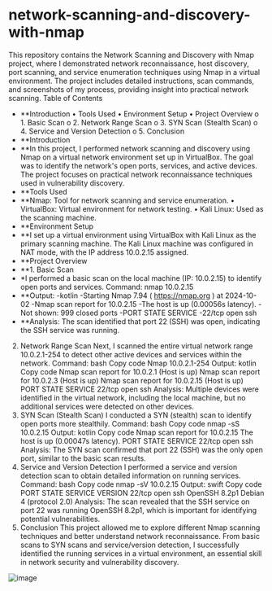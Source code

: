 # network-scanning-and-discovery-with-nmap

This repository contains the Network Scanning and Discovery with Nmap project, where I demonstrated network reconnaissance, host discovery, port scanning, and service enumeration techniques using Nmap in a virtual environment. The project includes detailed instructions, scan commands, and screenshots of my process, providing insight into practical network scanning.
Table of Contents
- **Introduction
•	Tools Used
•	Environment Setup
•	Project Overview
o	1. Basic Scan
o	2. Network Range Scan
o	3. SYN Scan (Stealth Scan)
o	4. Service and Version Detection
o	5. Conclusion
- **Introduction
- **In this project, I performed network scanning and discovery using Nmap on a virtual network environment set up in VirtualBox. The goal was to identify the network's open ports, services, and active devices. The project focuses on practical network reconnaissance techniques used in vulnerability discovery.
- **Tools Used
- **Nmap: Tool for network scanning and service enumeration.
•	VirtualBox: Virtual environment for network testing.
•	Kali Linux: Used as the scanning machine.
- **Environment Setup
- **I set up a virtual environment using VirtualBox with Kali Linux as the primary scanning machine. The Kali Linux machine was configured in NAT mode, with the IP address 10.0.2.15 assigned.
- **Project Overview
- **1. Basic Scan
- *I performed a basic scan on the local machine (IP: 10.0.2.15) to identify open ports and services.
Command:
nmap 10.0.2.15
- **Output:
-kotlin
-Starting Nmap 7.94 ( https://nmap.org ) at 2024-10-02
-Nmap scan report for 10.0.2.15
-The host is up (0.00056s latency).
-Not shown: 999 closed ports
-PORT     STATE  SERVICE
-22/tcp   open   ssh
- **Analysis: The scan identified that port 22 (SSH) was open, indicating the SSH service was running.
2. Network Range Scan
Next, I scanned the entire virtual network range 10.0.2.1-254 to detect other active devices and services within the network.
Command:
bash
Copy code
Nmap 10.0.2.1-254
Output:
kotlin
Copy code
Nmap scan report for 10.0.2.1 (Host is up)
Nmap scan report for 10.0.2.3 (Host is up)
Nmap scan report for 10.0.2.15 (Host is up)
PORT     STATE  SERVICE
22/tcp   open   ssh
Analysis: Multiple devices were identified in the virtual network, including the local machine, but no additional services were detected on other devices.
3. SYN Scan (Stealth Scan)
I conducted a SYN (stealth) scan to identify open ports more stealthily.
Command:
bash
Copy code
nmap -sS 10.0.2.15
Output:
kotlin
Copy code
Nmap scan report for 10.0.2.15
The host is up (0.00047s latency).
PORT     STATE  SERVICE
22/tcp   open   ssh
Analysis: The SYN scan confirmed that port 22 (SSH) was the only open port, similar to the basic scan results.
4. Service and Version Detection
I performed a service and version detection scan to obtain detailed information on running services.
Command:
bash
Copy code
nmap -sV 10.0.2.15
Output:
swift
Copy code
PORT     STATE  SERVICE      VERSION
22/tcp   open   ssh          OpenSSH 8.2p1 Debian 4 (protocol 2.0)
Analysis: The scan revealed that the SSH service on port 22 was running OpenSSH 8.2p1, which is important for identifying potential vulnerabilities.
5. Conclusion
This project allowed me to explore different Nmap scanning techniques and better understand network reconnaissance. From basic scans to SYN scans and service/version detection, I successfully identified the running services in a virtual environment, an essential skill in network security and vulnerability discovery.

![image](https://github.com/user-attachments/assets/76b6aae3-55a4-48c4-aa52-246b8b63307f)
